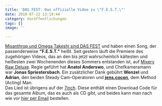 ```yaml
---
title: 'DAS FEST: Das offizielle Video zu \"F.E.S.T.\"'
date: 2010-07-22 13:19:44
category: Veröffentlichungen
tags: []
image: ''

---
```


[Misanthrop und Omega Takeshi sind DAS FEST](http://www.misantropolis.de/2010/07/misanthrop-und-omega-takeshi-sind-das-fest/) und haben einen Song, der passenderweise **"F.E.S.T."** heißt. Seit gestern läuft die Premiere des zugehörigen Videos, das an den bis jetzt wahrscheinlich kältesten und heißesten zwei Wochenenden dieses Sommers entstanden ist, auf [Mixery Raw Deluxe](http://mixeryrawdeluxe.tv/). Regie geführt hat **Anatol Anderswo**, und Chefkameramann war **Jonas Spriestersbach**. Ein zusätzlicher Dank gebührt **Wenzel** und **Adrian**, den beiden Steady Cam-Operatoren und **[jens.cocon](http://unteranderem.tumblr.com/)**, dem Method (Acting) Man.  
Das Lied ist übrigens auf der [7inch](http://www.misantropolis.de/2010/07/misanthrop-und-omega-takeshi-sind-das-fest/). Diese enthält einen Download Code für das gesamte Album, das es auch als CD gibt, und beides kann man nach wie vor [hier per Email](mailto:dasfest@misantropolis.de) bestellen.
